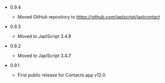 - 0.9.4

  - Moved GitHub repository to https://github.com/japlscript/japlcontact 

 
- 0.9.3

  - Moved to JaplScript 3.4.8


- 0.9.2

  - Moved to JaplScript 3.4.7

 
- 0.9.1

  - First public release for Contacts.app v12.0
